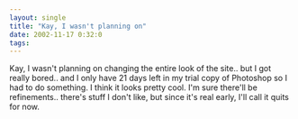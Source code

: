 ```yaml
---
layout: single
title: "Kay, I wasn't planning on"
date: 2002-11-17 0:32:0
tags: 
---
```


Kay, I wasn't planning on changing the entire look of the site.. but I got really bored.. and I only have 21 days left in my trial copy of Photoshop so I had to do something. I think it looks pretty cool. I'm sure there'll be refinements.. there's stuff I don't like, but since it's real early, I'll call it quits for now.

